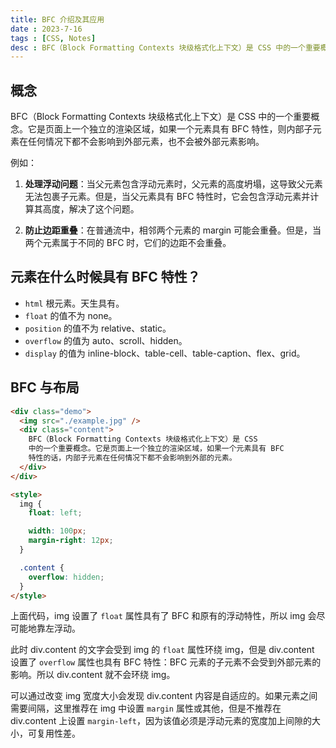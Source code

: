 ```yaml
---
title: BFC 介绍及其应用
date : 2023-7-16
tags : [CSS, Notes]
desc : BFC（Block Formatting Contexts 块级格式化上下文）是 CSS 中的一个重要概念。它是页面上一个独立的渲染区域，如果一个元素具有 BFC 特性，则内部子元素在任何情况下都不会影响到外部元素，也不会被外部元素影响。
---
```


## 概念

BFC（Block Formatting Contexts 块级格式化上下文）是 CSS 中的一个重要概念。它是页面上一个独立的渲染区域，如果一个元素具有 BFC 特性，则内部子元素在任何情况下都不会影响到外部元素，也不会被外部元素影响。

例如：

1. **处理浮动问题**：当父元素包含浮动元素时，父元素的高度坍塌，这导致父元素无法包裹子元素。但是，当父元素具有 BFC 特性时，它会包含浮动元素并计算其高度，解决了这个问题。

2. **防止边距重叠**：在普通流中，相邻两个元素的 margin 可能会重叠。但是，当两个元素属于不同的 BFC 时，它们的边距不会重叠。

## 元素在什么时候具有 BFC 特性？

- `html` 根元素。天生具有。
- `float` 的值不为 none。
- `position` 的值不为 relative、static。
- `overflow` 的值为 auto、scroll、hidden。
- `display` 的值为 inline-block、table-cell、table-caption、flex、grid。

## BFC 与布局

```html
<div class="demo">
  <img src="./example.jpg" />
  <div class="content">
    BFC（Block Formatting Contexts 块级格式化上下文）是 CSS
    中的一个重要概念。它是页面上一个独立的渲染区域，如果一个元素具有 BFC
    特性的话，内部子元素在任何情况下都不会影响到外部的元素。
  </div>
</div>

<style>
  img {
    float: left;

    width: 100px;
    margin-right: 12px;
  }

  .content {
    overflow: hidden;
  }
</style>
```

上面代码，img 设置了 `float` 属性具有了 BFC 和原有的浮动特性，所以 img 会尽可能地靠左浮动。

此时 div.content 的文字会受到 img 的 `float` 属性环绕 img，但是 div.content 设置了 `overflow` 属性也具有 BFC 特性：BFC 元素的子元素不会受到外部元素的影响。所以 div.content 就不会环绕 img。

可以通过改变 img 宽度大小会发现 div.content 内容是自适应的。如果元素之间需要间隔，这里推荐在 img 中设置 `margin` 属性或其他，但是不推荐在 div.content 上设置 `margin-left`，因为该值必须是浮动元素的宽度加上间隙的大小，可复用性差。
